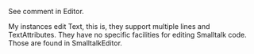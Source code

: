 See comment in Editor.My instances edit Text, this is, they support multiple lines and TextAttributes.They have no specific facilities for editing Smalltalk code. Those are found in SmalltalkEditor.